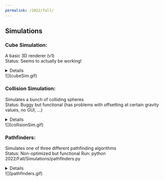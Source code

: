 ```yaml
---
permalink: /2022/fall/
---
```

## Simulations
### Cube Simulation:
A basic 3D renderer (v1)  
Status: Seems to actually be working!  
<details>

    <summary>Controls</summary>

    To run: python 2022/Fall/Simulations/cube_sim/cube_sim.py  
    In GUI:  
    * Space - Enter cube  
    * Shift/Ctrl - Layer up/down  
    * Escape - Exit GUI to simulation  
    In simulation:  
    * Up/Down - Rotate static x  
    * Right/Left - Rotate dynamic y  

</details>
![](cubeSim.gif)


### Collision Simulation:
Simulates a bunch of colliding spheres  
Status: Buggy but functional (has problems with offsetting at certain gravity values, no GUI, ...)  
<details>

    <summary>Controls</summary>

    To run: python 2022/Fall/Simulations/collision_sim.py  
    In simulation:  
    * 0-9 controls gravity value (0-0.9 sg's)

</details>
![](collisionSim.gif)


### Pathfinders:
Simulates one of three different pathfinding algorithms  
Status: Non-optimized but functional
Run: python 2022/Fall/Simulations/pathfinders.py  
<details>

    <summary>Controls</summary>
    
    To run: python 2022/Fall/Simulations/collision_sim.py  
    
</details>
![](pathfinders.gif)